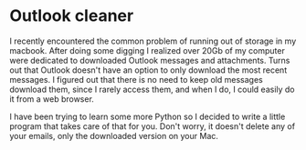 # Outlook cleaner

I recently encountered the common problem of running out of storage in my macbook. After doing some digging I realized over 20Gb of my computer were dedicated to downloaded Outlook messages and attachments. Turns out that Outlook doesn't have an option to only download the most recent messages. I figured out that there is no need to keep old messages download them, since I rarely access them, and when I do, I could easily do it from a web browser. 

I have been trying to learn some more Python so I decided to write a little program that takes care of that for you. Don't worry, it doesn't delete any of your emails, only the downloaded version on your Mac. 
